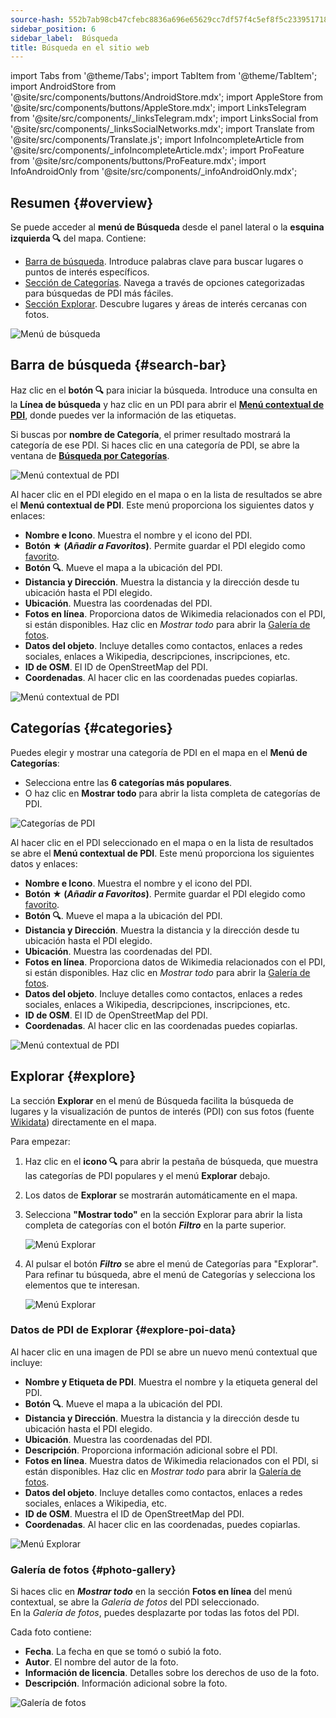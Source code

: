 ```yaml
---
source-hash: 552b7ab98cb47cfebc8836a696e65629cc7df57f4c5ef8f5c2339517189845a0
sidebar_position: 6
sidebar_label:  Búsqueda
title: Búsqueda en el sitio web
---
```

import Tabs from '@theme/Tabs';
import TabItem from '@theme/TabItem';
import AndroidStore from '@site/src/components/buttons/AndroidStore.mdx';
import AppleStore from '@site/src/components/buttons/AppleStore.mdx';
import LinksTelegram from '@site/src/components/_linksTelegram.mdx';
import LinksSocial from '@site/src/components/_linksSocialNetworks.mdx';
import Translate from '@site/src/components/Translate.js';
import InfoIncompleteArticle from '@site/src/components/_infoIncompleteArticle.mdx';
import ProFeature from '@site/src/components/buttons/ProFeature.mdx';
import InfoAndroidOnly from '@site/src/components/_infoAndroidOnly.mdx';


<InfoIncompleteArticle/>


## Resumen {#overview}

Se puede acceder al **menú de Búsqueda** desde el panel lateral o la **esquina izquierda 🔍** del mapa. Contiene:

- [Barra de búsqueda](#search-bar). Introduce palabras clave para buscar lugares o puntos de interés específicos.  
- [Sección de Categorías](#categories). Navega a través de opciones categorizadas para búsquedas de PDI más fáciles.  
- [Sección Explorar](#explore). Descubre lugares y áreas de interés cercanas con fotos.

![Menú de búsqueda](@site/static/img/web/search.png)


## Barra de búsqueda {#search-bar}

Haz clic en el **botón 🔍** para iniciar la búsqueda. Introduce una consulta en la **Línea de búsqueda** y haz clic en un PDI para abrir el [**Menú contextual de PDI**](#explore-poi-data), donde puedes ver la información de las etiquetas.

Si buscas por **nombre de Categoría**, el primer resultado mostrará la categoría de ese PDI. Si haces clic en una categoría de PDI, se abre la ventana de [**Búsqueda por Categorías**](#categories).

![Menú contextual de PDI](@site/static/img/web/context_menu_poi.png)


Al hacer clic en el PDI elegido en el mapa o en la lista de resultados se abre el **Menú contextual de PDI**. Este menú proporciona los siguientes datos y enlaces:

- **Nombre e Icono**. Muestra el nombre y el icono del PDI.  
- **Botón ★ (*Añadir a Favoritos*)**. Permite guardar el PDI elegido como [favorito](../web/web-userdata.mdx#add--edit-favorite).  
- **Botón 🔍**. Mueve el mapa a la ubicación del PDI.  
- **Distancia y Dirección**. Muestra la distancia y la dirección desde tu ubicación hasta el PDI elegido.  
- **Ubicación**. Muestra las coordenadas del PDI.  
- **Fotos en línea**. Proporciona datos de Wikimedia relacionados con el PDI, si están disponibles. Haz clic en *Mostrar todo* para abrir la [Galería de fotos](#photo-gallery).
- **Datos del objeto**. Incluye detalles como contactos, enlaces a redes sociales, enlaces a Wikipedia, descripciones, inscripciones, etc.  
- **ID de OSM**. El ID de OpenStreetMap del PDI.  
- **Coordenadas**. Al hacer clic en las coordenadas puedes copiarlas.

![Menú contextual de PDI](@site/static/img/web/context_menu_poi_1.png)

## Categorías {#categories}

Puedes elegir y mostrar una categoría de PDI en el mapa en el **Menú de Categorías**:

- Selecciona entre las **6 categorías más populares**.  
- O haz clic en **Mostrar todo** para abrir la lista completa de categorías de PDI.

![Categorías de PDI](@site/static/img/web/categories_poi.png)

Al hacer clic en el PDI seleccionado en el mapa o en la lista de resultados se abre el **Menú contextual de PDI**. Este menú proporciona los siguientes datos y enlaces:

- **Nombre e Icono**. Muestra el nombre y el icono del PDI.  
- **Botón ★ (*Añadir a Favoritos*)**. Permite guardar el PDI elegido como [favorito](../web/web-userdata.mdx#add--edit-favorite).  
- **Botón 🔍**. Mueve el mapa a la ubicación del PDI.  
- **Distancia y Dirección**. Muestra la distancia y la dirección desde tu ubicación hasta el PDI elegido.  
- **Ubicación**. Muestra las coordenadas del PDI.  
- **Fotos en línea**. Proporciona datos de Wikimedia relacionados con el PDI, si están disponibles. Haz clic en *Mostrar todo* para abrir la [Galería de fotos](#photo-gallery).
- **Datos del objeto**. Incluye detalles como contactos, enlaces a redes sociales, enlaces a Wikipedia, descripciones, inscripciones, etc.  
- **ID de OSM**. El ID de OpenStreetMap del PDI.  
- **Coordenadas**. Al hacer clic en las coordenadas puedes copiarlas.

![Menú contextual de PDI](@site/static/img/web/categories_poi_1.png)


## Explorar {#explore}

La sección **Explorar** en el menú de Búsqueda facilita la búsqueda de lugares y la visualización de puntos de interés (PDI) con sus fotos (fuente [Wikidata](https://www.wikidata.org/)) directamente en el mapa.


Para empezar:

1. Haz clic en el **icono 🔍** para abrir la pestaña de búsqueda, que muestra las categorías de PDI populares y el menú **Explorar** debajo.  
2. Los datos de **Explorar** se mostrarán automáticamente en el mapa.  
3. Selecciona **"Mostrar todo"** en la sección Explorar para abrir la lista completa de categorías con el botón ***Filtro*** en la parte superior.  

   ![Menú Explorar](@site/static/img/web/explore.png)

4. Al pulsar el botón ***Filtro*** se abre el menú de Categorías para "Explorar". Para refinar tu búsqueda, abre el menú de Categorías y selecciona los elementos que te interesan.  

   ![Menú Explorar](@site/static/img/web/explore_cat.png)

### Datos de PDI de Explorar {#explore-poi-data}

Al hacer clic en una imagen de PDI se abre un nuevo menú contextual que incluye:

- **Nombre y Etiqueta de PDI**. Muestra el nombre y la etiqueta general del PDI.  
- **Botón 🔍**. Mueve el mapa a la ubicación del PDI.  
- **Distancia y Dirección**. Muestra la distancia y la dirección desde tu ubicación hasta el PDI elegido.  
- **Ubicación**. Muestra las coordenadas del PDI.  
- **Descripción**. Proporciona información adicional sobre el PDI.  
- **Fotos en línea**. Muestra datos de Wikimedia relacionados con el PDI, si están disponibles. Haz clic en *Mostrar todo* para abrir la [Galería de fotos](#photo-gallery).  
- **Datos del objeto**. Incluye detalles como contactos, enlaces a redes sociales, enlaces a Wikipedia, etc.  
- **ID de OSM**. Muestra el ID de OpenStreetMap del PDI.  
- **Coordenadas**. Al hacer clic en las coordenadas, puedes copiarlas.

![Menú Explorar](@site/static/img/web/poi_context.png)

### Galería de fotos {#photo-gallery}

Si haces clic en ***Mostrar todo*** en la sección **Fotos en línea** del menú contextual, se abre la *Galería de fotos* del PDI seleccionado.  
En la *Galería de fotos*, puedes desplazarte por todas las fotos del PDI.  

Cada foto contiene:

- **Fecha**. La fecha en que se tomó o subió la foto.  
- **Autor**. El nombre del autor de la foto.  
- **Información de licencia**. Detalles sobre los derechos de uso de la foto.  
- **Descripción**. Información adicional sobre la foto.

![Galería de fotos](@site/static/img/web/poi_photo.png)